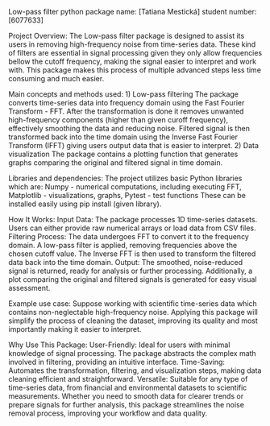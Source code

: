 Low-pass filter python package
name: [Tatiana Mestická] 
student number: [6077633]

Project Overview: 
    The Low-pass filter package is designed to assist its users in removing high-frequency noise from time-series data. These kind of filters are essential in signal processing given they only allow frequencies bellow the cutoff frequency, making the signal easier to interpret and work with. This package makes this process of multiple advanced steps less time consuming and much easier. 

Main concepts and methods used:
    1) Low-pass filtering
        The package converts time-series data into frequency domain using the Fast Fourier Transform - FFT. After the transformation is done it removes unwanted high-frequency components (higher than given curoff frequency), effectively smoothing the data and reducing noise. Filtered signal is then transformed back into the time domain using the Inverse Fast Fourier Transform (IFFT) giving users output data that is easier to interpret. 
    2) Data visualization
        The package contains a plotting function that generates graphs comparing the original and filtered signal in time domain. 
        
Libraries and dependencies: 
    The project utilizes basic Python libraries which are: 
        Numpy - numerical computations, including executing FFT, 
        Matplotlib - visualizations, graphs, 
        Pytest - test functions
    These can be installed easily using pip install (given library). 

How It Works: 
    Input Data:
        The package processes 1D time-series datasets. Users can either provide raw numerical arrays or load data from CSV files.
    Filtering Process:
        The data undergoes FFT to convert it to the frequency domain.
        A low-pass filter is applied, removing frequencies above the chosen cutoff value.
        The Inverse FFT is then used to transform the filtered data back into the time domain.
    Output:
        The smoothed, noise-reduced signal is returned, ready for analysis or further processing.
        Additionally, a plot comparing the original and filtered signals is generated for easy visual assessment.
    
Example use case: 
    Suppose working with scientific time-series data which contains non-neglectable high-frequency noise. Applying this package will simplify the process of cleaning the dataset, improving its quality and most importantly making it easier to interpret. 

Why Use This Package: 
    User-Friendly: 
        Ideal for users with minimal knowledge of signal processing. The package abstracts the complex math involved in filtering, providing an intuitive interface.
    Time-Saving: 
        Automates the transformation, filtering, and visualization steps, making data cleaning efficient and straightforward.
    Versatile: 
        Suitable for any type of time-series data, from financial and environmental datasets to scientific measurements.
    Whether you need to smooth data for clearer trends or prepare signals for further analysis, this package streamlines the noise removal process, improving your workflow and data quality.